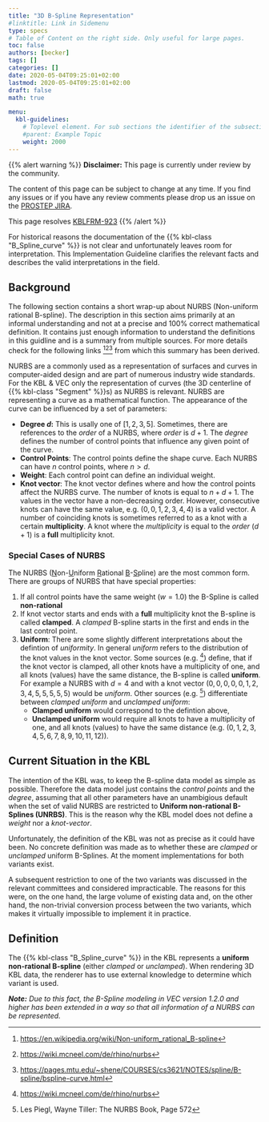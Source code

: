 ```yaml
---
title: "3D B-Spline Representation"
#linktitle: Link in Sidemenu
type: specs
# Table of Content on the right side. Only useful for large pages.
toc: false
authors: [becker]
tags: []
categories: []
date: 2020-05-04T09:25:01+02:00
lastmod: 2020-05-04T09:25:01+02:00
draft: false
math: true

menu:
  kbl-guidelines:
    # Toplevel element. For sub sections the identifier of the subsection
    #parent: Example Topic
    weight: 2000
---
```

{{% alert warning %}}
**Disclaimer:** This page is currently under review by the community.  

The content of this page can be subject to change at any time. If you find any issues or if you have any review comments please drop us an issue on the [PROSTEP JIRA](https://track.prostep.com/projects/KBLFRM/). 

This page resolves [KBLFRM-923](https://track.prostep.com/browse/KBLFRM-923)
{{% /alert %}}

For historical reasons the documentation of the {{% kbl-class "B_Spline_curve" %}} is not clear and unfortunately leaves room for interpretation. This Implementation Guideline clarifies the relevant facts and describes the valid interpretations in the field.

## Background

The following section contains a short wrap-up about NURBS (Non-uniform rational B-spline). The description in this section aims primarily at an informal understanding and not at a precise and 100% correct mathematical definition. It contains just enough information to understand the definitions in this guidline and is a summary from multiple sources. For more details check for the following links [^1][^2][^3] from which this summary has been derived.

NURBS are a commonly used as a representation of surfaces and curves in computer-aided design and are part of numerous industry wide standards. For the KBL & VEC only the representation of curves (the 3D centerline of {{% kbl-class "Segment" %}}s) as NURBS is relevant. NURBS are representing a curve as a mathematical function. The appearance of the curve can be influenced by a set of parameters:

* **Degree $d$:** This is usally one of $\left [1,2,3,5 \right ]$. Sometimes, there are references to the *order* of a NURBS, where *order* is $d + 1$. The *degree* defines the number of control points that influence any given point of the curve. 
* **Control Points**: The control points define the shape curve. Each NURBS can have $n$ control points, where $n > d$.
* **Weight**: Each control point can define an individual weight.
* **Knot vector**: The knot vector defines where and how the control points affect the NURBS curve. The number of knots is equal to $n + d + 1$. The values in the vector have a non-decreasing order. However, consecutive knots can have the same value, e.g. $(0,0,1,2,3,4,4)$ is a valid vector. A number of coinciding knots is sometimes referred to as a knot with a certain **multiplicity**. A knot where the *multiplicity* is equal to the *order* ($d+1$) is a **full** multiplicity knot. 

### Special Cases of NURBS

The NURBS (<u>N</u>on-<u>U</u>niform <u>R</u>ational <u>B</u>-<u>S</u>pline) are the most common form. There are groups of NURBS that have special properties: 

1. If all control points have the same weight ($w=1.0$) the B-Spline is called **non-rational**
2. If knot vector starts and ends with a **full** multiplicity knot the B-spline is called **clamped**. A *clamped* B-spline starts in the first and ends in the last control point.
3. **Uniform**: There are some slightly different interpretations about the defintion of *uniformity*. In general *uniform* refers to the distribution of the  knot values in the knot vector. Some sources (e.g. [^2]) define, that if the knot vector is clamped, all other knots have a multiplicity of one, and all knots (values) have the same distance, the B-spline is called **uniform**. For example a NURBS with $d=4$ and with a knot vector $(0,0,0,0,0,1,2,3,4,5,5,5,5,5)$ would be *uniform*. Other sources (e.g. [^4]) differentiate between *clamped uniform* and *unclamped uniform*: 
   * **Clamped uniform** would correspond to the defintion above,
   * **Unclamped uniform** would require all knots to have a multiplicity of one, and all knots (values) to have the same distance (e.g. $(0,1,2,3,4,5,6,7,8,9,10,11,12)$).

## Current Situation in the KBL

The intention of the KBL was, to keep the B-spline data model as simple as possible. Therefore the data model just contains the *control points* and the *degree*, assuming that all other parameters have an unambigious default when the set of valid NURBS are restricted to **Uniform non-rational B-Splines (UNRBS)**. This is the reason why the KBL model does not define a *weight* nor a *knot-vector*. 

Unfortunately, the definition of the KBL was not as precise as it could have been. No concrete definition was made as to whether these are *clamped* or *unclamped* uniform B-Splines. At the moment implementations for both variants exist. 

A subsequent restriction to one of the two variants was discussed in the relevant committees and considered impracticable. The reasons for this were, on the one hand, the large volume of existing data and, on the other hand, the non-trivial conversion process between the two variants, which makes it virtually impossible to implement it in practice.

## Definition

The {{% kbl-class "B_Spline_curve" %}} in the KBL represents a **uniform non-rational B-spline** (either *clamped* or *unclamped*).  When rendering 3D KBL data, the renderer has to use external knowledge to determine which variant is used. 

***Note:** Due to this fact, the B-Spline modeling in VEC version 1.2.0 and higher has been extended in a way so that all information of a NURBS can be represented.*

[^1]: https://en.wikipedia.org/wiki/Non-uniform_rational_B-spline
[^2]: https://wiki.mcneel.com/de/rhino/nurbs
[^3]: https://pages.mtu.edu/~shene/COURSES/cs3621/NOTES/spline/B-spline/bspline-curve.html
[^4]: Les Piegl, Wayne Tiller: The NURBS Book, Page 572
